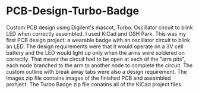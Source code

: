 # PCB-Design-Turbo-Badge
Custom PCB design using Digilent's mascot, Turbo. Oscillator circuit to blink LED when correctly assembled. I used KiCad and OSH Park.
This was my first PCB design project: a wearable badge with an oscillator circuit to blink an LED. 
The design requirements were that it would operate on a 3V cell battery and the LED would light up only when the arms were soldered on correctly. That meant the circuit had to be open at each of the "arm pits", each node branched to the arm to another node to complete the circuit. The custom outline with break away tabs were also a design requirement. 
The Images zip file contains images of the finished PCB and assembled prohject. The Turbo Badge zip file conatins all of the KiCad project files.
